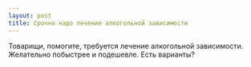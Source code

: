 ```yaml
---
layout: post 
title: Срочно надо лечение алкогольной зависимости 
--- 
```

Товарищи, помогите, требуется лечение алкогольной зависимости. Желательно побыстрее и подешевле. Есть варианты?